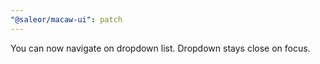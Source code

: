 ```yaml
---
"@saleor/macaw-ui": patch
---
```


You can now navigate on dropdown list. Dropdown stays close on focus.

